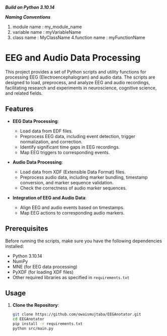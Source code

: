 ***Build on Python 3.10.14***

***Naming Conventions***
1. module name : my_module_name
2. variable name : myVariableName
3. class name : MyClassName
4.function name : myFunctionName

# EEG and Audio Data Processing

This project provides a set of Python scripts and utility functions for processing EEG (Electroencephalogram) and audio data. The scripts are designed to load, preprocess, and analyze EEG and audio recordings, facilitating research and experiments in neuroscience, cognitive science, and related fields.

## Features

- **EEG Data Processing**:
  - Load data from EDF files.
  - Preprocess EEG data, including event detection, trigger normalization, and correction.
  - Identify significant time gaps in EEG recordings.
  - Map EEG triggers to corresponding events.
  
- **Audio Data Processing**:
  - Load data from XDF (Extensible Data Format) files.
  - Preprocess audio data, including marker bundling, timestamp conversion, and marker sequence validation.
  - Check the correctness of audio marker sequences.

- **Integration of EEG and Audio Data**:
  - Align EEG and audio events based on timestamps.
  - Map EEG actions to corresponding audio markers.
  
## Prerequisites

Before running the scripts, make sure you have the following dependencies installed:

- Python 3.10.14
- NumPy
- MNE (for EEG data processing)
- PyXDF (for loading XDF files)
- Other required libraries as specified in `requirements.txt`

## Usage

1. **Clone the Repository**:
   ```bash
   git clone https://github.com/owaismujtaba/EEGAnotator.git
   cd EEGAnotator
   pip install -r requirements.txt
   python src/main.py
